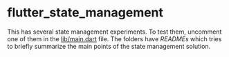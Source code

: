 # flutter_state_management


This has several state management experiments. To test them, uncomment one of them in the [lib/main.dart](lib/main.dart) file.
The folders have _READMEs_ which tries to briefly summarize the main points of the state management solution.

